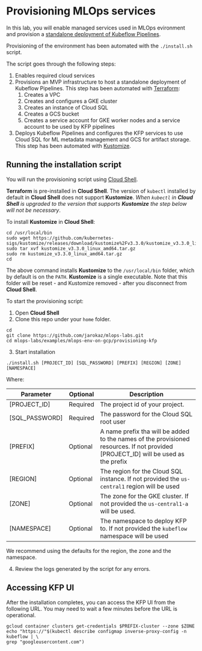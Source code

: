 # Provisioning MLOps services

In this lab, you will enable managed services used in MLOps evironment and provision a [standalone deployment of Kubeflow Pipelines](https://www.kubeflow.org/docs/pipelines/installation/standalone-deployment/).

Provisioning of the environment has been automated with the `./install.sh` script. 

The script goes through the following steps:
1. Enables required cloud services
1. Provisions an MVP infrastructure to host a standalone deployment of Kubeflow Pipelines. This step has been automated with [Terraform](https://www.terraform.io/):
    1. Creates a VPC 
    1. Creates and configures a GKE cluster
    1. Creates an instance of Cloud SQL
    1. Creates a GCS bucket
    1. Creates a service account for GKE worker nodes and a service account to be used by KFP pipelines
1. Deploys Kubeflow Pipelines and configures the KFP services to use Cloud SQL for ML metadata management and GCS for artifact storage. This step has been automated with [Kustomize](https://kustomize.io/).

## Running the installation script

You will run the provisioning script using [Cloud Shell](https://cloud.google.com/shell/). 

**Terraform** is pre-installed in **Cloud Shell**. The version of `kubectl` installed by default in **Cloud Shell** does not support **Kustomize**. *When `kubectl` in **Cloud Shell** is upgraded to the version that supports **Kustomize** the step below will not be necessary*.

To install **Kustomize** in **Cloud Shell**:
```
cd /usr/local/bin
sudo wget https://github.com/kubernetes-sigs/kustomize/releases/download/kustomize%2Fv3.3.0/kustomize_v3.3.0_linux_amd64.tar.gz
sudo tar xvf kustomize_v3.3.0_linux_amd64.tar.gz
sudo rm kustomize_v3.3.0_linux_amd64.tar.gz
cd
```
The above command installs **Kustomize** to the `/usr/local/bin` folder, which by default is on the `PATH`. **Kustomize** is a single executable. Note that this folder will be reset - and Kustomize removed - after you disconnect from **Cloud Shell**.


To start the provisioning script:

1. Open **Cloud Shell**
2. Clone this repo under your `home` folder.
```
cd
git clone https://github.com/jarokaz/mlops-labs.git
cd mlops-labs/examples/mlops-env-on-gcp/provisioning-kfp
```

3. Start installation
```
./install.sh [PROJECT_ID] [SQL_PASSWORD] [PREFIX] [REGION] [ZONE] [NAMESPACE]
```

Where:

|Parameter|Optional|Description|
|-------------|---------|-------------------------------|
|[PROJECT_ID]| Required|The project id of your project.|
|[SQL_PASSWORD]| Required|The password for the Cloud SQL root user|
|[PREFIX]|Optional|A name prefix tha will be added to the names of the provisioned resources. If not provided [PROJECT_ID] will be used as the prefix|
|[REGION]|Optional|The region for the Cloud SQL instance.  If not provided the `us-central1` region will be used|
|[ZONE]|Optional|The zone for the GKE cluster. If not provided the `us-central1-a` will be used.|
|[NAMESPACE]|Optional|The namespace to deploy KFP to. If not provided the `kubeflow` namespace will be used|

We recommend using the defaults for the region, the zone and the namespace.

4. Review the logs generated by the script for any errors.

## Accessing KFP UI

After the installation completes, you can access the KFP UI from the following URL. You may need to wait a few minutes before the URL is operational.

```
gcloud container clusters get-credentials $PREFIX-cluster --zone $ZONE
echo "https://"$(kubectl describe configmap inverse-proxy-config -n kubeflow | \
grep "googleusercontent.com")
```
